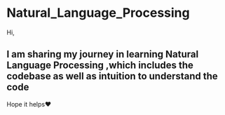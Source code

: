 # Natural_Language_Processing
Hi, 


I am sharing my journey in learning Natural Language Processing ,which includes the codebase as well as intuition to understand the code
-----
Hope it helps❤️
